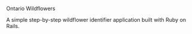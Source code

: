 Ontario Wildflowers

A simple step-by-step wildflower identifier application built with Ruby on Rails.
